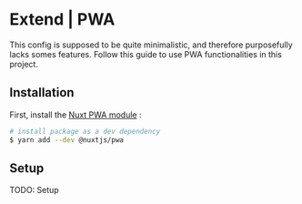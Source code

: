 # Extend | PWA

This config is supposed to be quite minimalistic, and therefore purposefully lacks somes features. Follow this guide to use PWA functionalities in this project.

## Installation

First, install the [Nuxt PWA module](https://github.com/nuxt-community/pwa-module) :

```bash
# install package as a dev dependency
$ yarn add --dev @nuxtjs/pwa
```

## Setup

TODO: Setup
